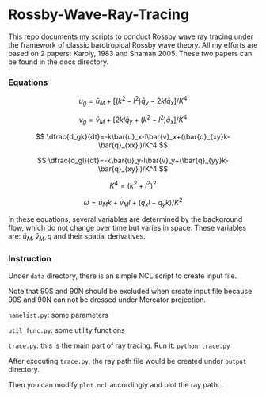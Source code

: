 # Rossby-Wave-Ray-Tracing

This repo documents my scripts to conduct Rossby wave ray tracing under the framework of classic barotropical Rossby wave theory. All my efforts are based on 2 papers: Karoly, 1983 and Shaman 2005. These two papers can be found in the docs directory.

### Equations

$$
u_g = \bar{u}_M + [(k^2-l^2)\bar{q}_y-2kl\bar{q}_x]/K^4
$$

$$
v_g = \bar{v}_M + [2kl\bar{q}_y+(k^2-l^2)\bar{q}_x]/K^4
$$

$$
\dfrac{d_gk}{dt}=-k\bar{u}_x-l\bar{v}_x+(\bar{q}_{xy}k-\bar{q}_{xx}l)/K^4
$$

$$
\dfrac{d_gl}{dt}=-k\bar{u}_y-l\bar{v}_y+(\bar{q}_{yy}k-\bar{q}_{xy}l)/K^4
$$

$$
K^4=(k^2+l^2)^2
$$

$$
\omega=\bar{u}_Mk+\bar{v}_Ml+(\bar{q}_xl-\bar{q}_yk)/K^2
$$



In  these equations, several variables are determined by the background flow, which do not change over time but varies in space. These variables are: $\bar{u}_M, \bar{v}_M,q$ and their spatial derivatives.

### Instruction

Under `data`  directory, there is an simple NCL script to create input file.

Note that 90S and 90N should be excluded when create input file because 90S and 90N can not be dressed under Mercator projection.

`namelist.py`: some parameters

`util_func.py`: some utility functions

`trace.py`: this is the main part of ray tracing. Run it: `python trace.py`

After executing `trace.py`, the ray path file would be created under `output` directory.

Then you can modify `plot.ncl` accordingly and plot the ray path...





